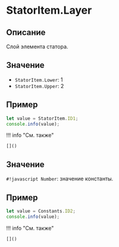 # StatorItem.Layer

## Описание
Слой элемента статора.

## Значение
 - `StatorItem.Lower`: 1
 - `StatorItem.Upper`: 2

## Пример
```javascript linenums="1"
let value = StatorItem.ID1;
console.info(value);
```

!!! info "См. также"

    []()



## Значение
`#!javascript Number`: значение константы.

## Пример
```javascript linenums="1"
let value = Constants.ID2;
console.info(value);
```

!!! info "См. также"

    []()


